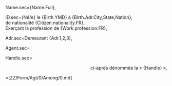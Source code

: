 Name.sec={Name.Full},

ID.sec={Né/e} le {Birth.YMD} à {Birth.Adr.City,State,Nation}, <br>de nationalité {Citizen.nationality.FR},<br>Exerçant la profession de {Work.profession.FR},

Adr.sec=Demeurant {Adr.1,2,3},

Agent.sec=</i>

Handle.sec=<div align="right">ci-après dénommée la « {Handle} »,</div>

=[ZZ/Form/Agt/0/Among/0.md]